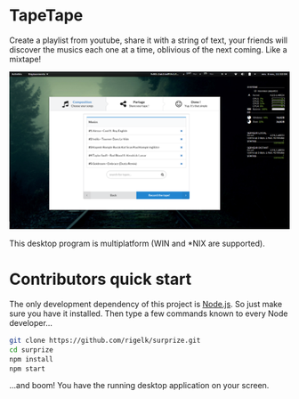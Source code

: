 TapeTape
==============

Create a playlist from youtube, share it with a string of text, your
friends will discover the musics each one at a time, oblivious of the next coming. Like a mixtape!

![TapeTape on gnome shell](tapetape_screenshot.png?raw=true "TapeTape on gnome shell")

This desktop program is multiplatform (WIN and *NIX are supported).

# Contributors quick start

The only development dependency of this project is [Node.js](https://nodejs.org).
So just make sure you have it installed.  Then type a few commands known
to every Node developer...

``` bash
git clone https://github.com/rigelk/surprize.git 
cd surprize
npm install 
npm start
```

...and boom! You have the running desktop application on your screen.

